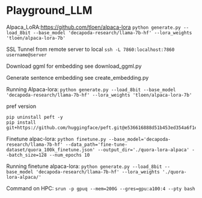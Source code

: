 # Playground_LLM

Alpaca_LoRA:https://github.com/tloen/alpaca-lora
```python generate.py --load_8bit --base_model 'decapoda-research/llama-7b-hf' --lora_weights 'tloen/alpaca-lora-7b'```

SSL Tunnel from remote server to local
```ssh -L 7860:localhost:7860 username@server```

Download ggml for embedding
see download_ggml.py

Generate sentence embedding
see create_embedding.py


Running Alpaca-lora:
```python generate.py --load_8bit --base_model 'decapoda-research/llama-7b-hf' --lora_weights 'tloen/alpaca-lora-7b'```

pref version
```
pip uninstall peft -y
pip install git+https://github.com/huggingface/peft.git@e536616888d51b453ed354a6f1e243fecb02ea08
```

Finetune alpac-lora:
```python finetune.py --base_model='decapoda-research/llama-7b-hf' --data_path='fine-tune-dataset/quora_100k_finetune.json' --output_dir='./quora-lora-alpaca' --batch_size=128 --num_epochs 10```

Running finetune alpaca-lora:
```python generate.py --load_8bit --base_model 'decapoda-research/llama-7b-hf' --lora_weights './quora-lora-alpaca/'```


Command on HPC:
```srun -p gpuq --mem=200G --gres=gpu:a100:4 --pty bash```
